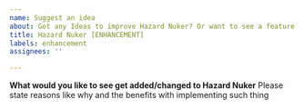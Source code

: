 ```yaml
---
name: Suggest an idea
about: Got any Ideas to improve Hazard Nuker? Or want to see a feature getting added? Type them here!
title: Hazard Nuker [ENHANCEMENT]
labels: enhancement
assignees: ''

---
```


**What would you like to see get added/changed to Hazard Nuker**
Please state reasons like why and the benefits with implementing such thing
